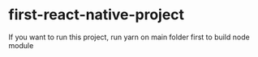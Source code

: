 # first-react-native-project

If you want to run this project, run yarn on main folder first to build node module
